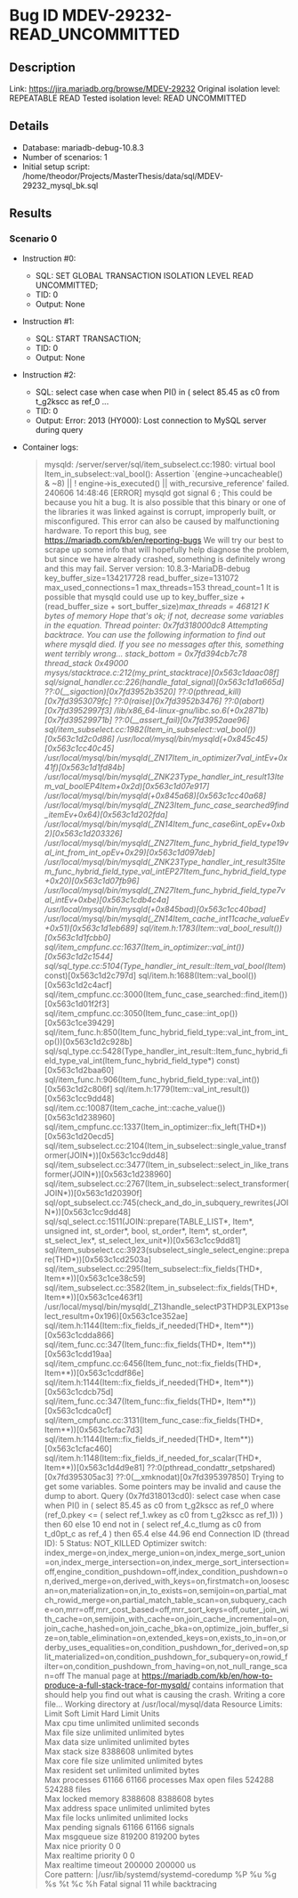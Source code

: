 # Bug ID MDEV-29232-READ_UNCOMMITTED

## Description

Link:                     https://jira.mariadb.org/browse/MDEV-29232
Original isolation level: REPEATABLE READ
Tested isolation level:   READ UNCOMMITTED


## Details
 * Database: mariadb-debug-10.8.3
 * Number of scenarios: 1
 * Initial setup script: /home/theodor/Projects/MasterThesis/data/sql/MDEV-29232_mysql_bk.sql

## Results
### Scenario 0
 * Instruction #0:
     - SQL:  SET GLOBAL TRANSACTION ISOLATION LEVEL READ UNCOMMITTED;
     - TID: 0
     - Output: None
 * Instruction #1:
     - SQL:  START TRANSACTION;
     - TID: 0
     - Output: None
 * Instruction #2:
     - SQL:  select case when case when PI() in ( select 85.45 as c0 from t_g2kscc as ref_0 ...
     - TID: 0
     - Output: Error: 2013 (HY000): Lost connection to MySQL server during query

 * Container logs:
   > mysqld: /server/server/sql/item_subselect.cc:1980: virtual bool Item_in_subselect::val_bool(): Assertion `(engine->uncacheable() & ~8) || ! engine->is_executed() || with_recursive_reference' failed.
   > 240606 14:48:46 [ERROR] mysqld got signal 6 ;
   > This could be because you hit a bug. It is also possible that this binary
   > or one of the libraries it was linked against is corrupt, improperly built,
   > or misconfigured. This error can also be caused by malfunctioning hardware.
   > To report this bug, see https://mariadb.com/kb/en/reporting-bugs
   > We will try our best to scrape up some info that will hopefully help
   > diagnose the problem, but since we have already crashed, 
   > something is definitely wrong and this may fail.
   > Server version: 10.8.3-MariaDB-debug
   > key_buffer_size=134217728
   > read_buffer_size=131072
   > max_used_connections=1
   > max_threads=153
   > thread_count=1
   > It is possible that mysqld could use up to 
   > key_buffer_size + (read_buffer_size + sort_buffer_size)*max_threads = 468121 K  bytes of memory
   > Hope that's ok; if not, decrease some variables in the equation.
   > Thread pointer: 0x7fd318000dc8
   > Attempting backtrace. You can use the following information to find out
   > where mysqld died. If you see no messages after this, something went
   > terribly wrong...
   > stack_bottom = 0x7fd394cb7c78 thread_stack 0x49000
   > mysys/stacktrace.c:212(my_print_stacktrace)[0x563c1daac08f]
   > sql/signal_handler.cc:226(handle_fatal_signal)[0x563c1d1a665d]
   > ??:0(__sigaction)[0x7fd3952b3520]
   > ??:0(pthread_kill)[0x7fd3953079fc]
   > ??:0(raise)[0x7fd3952b3476]
   > ??:0(abort)[0x7fd3952997f3]
   > /lib/x86_64-linux-gnu/libc.so.6(+0x2871b)[0x7fd39529971b]
   > ??:0(__assert_fail)[0x7fd3952aae96]
   > sql/item_subselect.cc:1982(Item_in_subselect::val_bool())[0x563c1d2c0d86]
   > /usr/local/mysql/bin/mysqld(+0x845c45)[0x563c1cc40c45]
   > /usr/local/mysql/bin/mysqld(_ZN17Item_in_optimizer7val_intEv+0x41f)[0x563c1d1fd84b]
   > /usr/local/mysql/bin/mysqld(_ZNK23Type_handler_int_result13Item_val_boolEP4Item+0x2d)[0x563c1d07e917]
   > /usr/local/mysql/bin/mysqld(+0x845a68)[0x563c1cc40a68]
   > /usr/local/mysql/bin/mysqld(_ZN23Item_func_case_searched9find_itemEv+0x64)[0x563c1d202fda]
   > /usr/local/mysql/bin/mysqld(_ZN14Item_func_case6int_opEv+0xb2)[0x563c1d203326]
   > /usr/local/mysql/bin/mysqld(_ZN27Item_func_hybrid_field_type19val_int_from_int_opEv+0x29)[0x563c1d097deb]
   > /usr/local/mysql/bin/mysqld(_ZNK23Type_handler_int_result35Item_func_hybrid_field_type_val_intEP27Item_func_hybrid_field_type+0x20)[0x563c1d07fb96]
   > /usr/local/mysql/bin/mysqld(_ZN27Item_func_hybrid_field_type7val_intEv+0xbe)[0x563c1cdb4c4a]
   > /usr/local/mysql/bin/mysqld(+0x845bad)[0x563c1cc40bad]
   > /usr/local/mysql/bin/mysqld(_ZN14Item_cache_int11cache_valueEv+0x51)[0x563c1d1eb689]
   > sql/item.h:1783(Item::val_bool_result())[0x563c1d1fcbb0]
   > sql/item_cmpfunc.cc:1637(Item_in_optimizer::val_int())[0x563c1d2c1544]
   > sql/sql_type.cc:5104(Type_handler_int_result::Item_val_bool(Item*) const)[0x563c1d2c797d]
   > sql/item.h:1688(Item::val_bool())[0x563c1d2c4acf]
   > sql/item_cmpfunc.cc:3000(Item_func_case_searched::find_item())[0x563c1d01f2f3]
   > sql/item_cmpfunc.cc:3050(Item_func_case::int_op())[0x563c1ce39429]
   > sql/item_func.h:850(Item_func_hybrid_field_type::val_int_from_int_op())[0x563c1d2c928b]
   > sql/sql_type.cc:5428(Type_handler_int_result::Item_func_hybrid_field_type_val_int(Item_func_hybrid_field_type*) const)[0x563c1d2baa60]
   > sql/item_func.h:906(Item_func_hybrid_field_type::val_int())[0x563c1d2c806f]
   > sql/item.h:1779(Item::val_int_result())[0x563c1cc9dd48]
   > sql/item.cc:10087(Item_cache_int::cache_value())[0x563c1d238960]
   > sql/item_cmpfunc.cc:1337(Item_in_optimizer::fix_left(THD*))[0x563c1d20ecd5]
   > sql/item_subselect.cc:2104(Item_in_subselect::single_value_transformer(JOIN*))[0x563c1cc9dd48]
   > sql/item_subselect.cc:3477(Item_in_subselect::select_in_like_transformer(JOIN*))[0x563c1d238960]
   > sql/item_subselect.cc:2767(Item_in_subselect::select_transformer(JOIN*))[0x563c1d20390f]
   > sql/opt_subselect.cc:745(check_and_do_in_subquery_rewrites(JOIN*))[0x563c1cc9dd48]
   > sql/sql_select.cc:1511(JOIN::prepare(TABLE_LIST*, Item*, unsigned int, st_order*, bool, st_order*, Item*, st_order*, st_select_lex*, st_select_lex_unit*))[0x563c1cc9dd81]
   > sql/item_subselect.cc:3923(subselect_single_select_engine::prepare(THD*))[0x563c1cd2503a]
   > sql/item_subselect.cc:295(Item_subselect::fix_fields(THD*, Item**))[0x563c1ce38c59]
   > sql/item_subselect.cc:3582(Item_in_subselect::fix_fields(THD*, Item**))[0x563c1ce463f1]
   > /usr/local/mysql/bin/mysqld(_Z13handle_selectP3THDP3LEXP13select_resultm+0x196)[0x563c1ce352ae]
   > sql/item.h:1144(Item::fix_fields_if_needed(THD*, Item**))[0x563c1cdda866]
   > sql/item_func.cc:347(Item_func::fix_fields(THD*, Item**))[0x563c1cdd19aa]
   > sql/item_cmpfunc.cc:6456(Item_func_not::fix_fields(THD*, Item**))[0x563c1cddf86e]
   > sql/item.h:1144(Item::fix_fields_if_needed(THD*, Item**))[0x563c1cdcb75d]
   > sql/item_func.cc:347(Item_func::fix_fields(THD*, Item**))[0x563c1cdca0cf]
   > sql/item_cmpfunc.cc:3131(Item_func_case::fix_fields(THD*, Item**))[0x563c1cfac7d3]
   > sql/item.h:1144(Item::fix_fields_if_needed(THD*, Item**))[0x563c1cfac460]
   > sql/item.h:1148(Item::fix_fields_if_needed_for_scalar(THD*, Item**))[0x563c1d4d9e81]
   > ??:0(pthread_condattr_setpshared)[0x7fd395305ac3]
   > ??:0(__xmknodat)[0x7fd395397850]
   > Trying to get some variables.
   > Some pointers may be invalid and cause the dump to abort.
   > Query (0x7fd318013cd0): select case when case when PI() in ( select 85.45 as c0 from t_g2kscc as ref_0 where (ref_0.pkey <= ( select ref_1.wkey as c0 from t_g2kscc as ref_1)) ) then 60 else 10 end not in ( select ref_4.c_tlumg as c0 from t_d0pt_c as ref_4 ) then 65.4 else 44.96 end
   > Connection ID (thread ID): 5
   > Status: NOT_KILLED
   > Optimizer switch: index_merge=on,index_merge_union=on,index_merge_sort_union=on,index_merge_intersection=on,index_merge_sort_intersection=off,engine_condition_pushdown=off,index_condition_pushdown=on,derived_merge=on,derived_with_keys=on,firstmatch=on,loosescan=on,materialization=on,in_to_exists=on,semijoin=on,partial_match_rowid_merge=on,partial_match_table_scan=on,subquery_cache=on,mrr=off,mrr_cost_based=off,mrr_sort_keys=off,outer_join_with_cache=on,semijoin_with_cache=on,join_cache_incremental=on,join_cache_hashed=on,join_cache_bka=on,optimize_join_buffer_size=on,table_elimination=on,extended_keys=on,exists_to_in=on,orderby_uses_equalities=on,condition_pushdown_for_derived=on,split_materialized=on,condition_pushdown_for_subquery=on,rowid_filter=on,condition_pushdown_from_having=on,not_null_range_scan=off
   > The manual page at https://mariadb.com/kb/en/how-to-produce-a-full-stack-trace-for-mysqld/ contains
   > information that should help you find out what is causing the crash.
   > Writing a core file...
   > Working directory at /usr/local/mysql/data
   > Resource Limits:
   > Limit                     Soft Limit           Hard Limit           Units     
   > Max cpu time              unlimited            unlimited            seconds   
   > Max file size             unlimited            unlimited            bytes     
   > Max data size             unlimited            unlimited            bytes     
   > Max stack size            8388608              unlimited            bytes     
   > Max core file size        unlimited            unlimited            bytes     
   > Max resident set          unlimited            unlimited            bytes     
   > Max processes             61166                61166                processes 
   > Max open files            524288               524288               files     
   > Max locked memory         8388608              8388608              bytes     
   > Max address space         unlimited            unlimited            bytes     
   > Max file locks            unlimited            unlimited            locks     
   > Max pending signals       61166                61166                signals   
   > Max msgqueue size         819200               819200               bytes     
   > Max nice priority         0                    0                    
   > Max realtime priority     0                    0                    
   > Max realtime timeout      200000               200000               us        
   > Core pattern: |/usr/lib/systemd/systemd-coredump %P %u %g %s %t %c %h
   > Fatal signal 11 while backtracing
